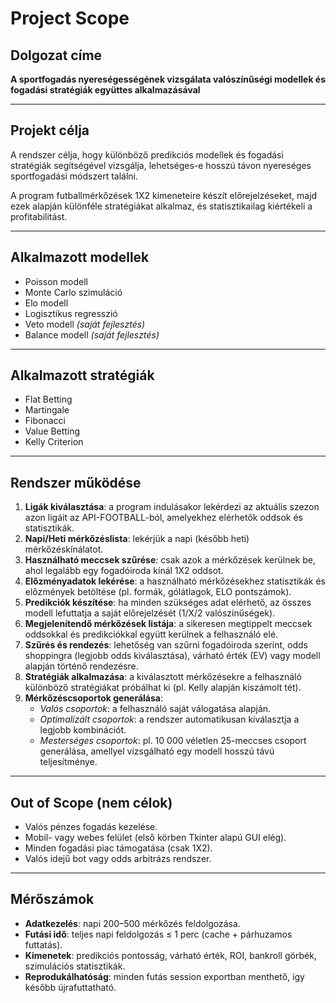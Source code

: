 # Project Scope

## Dolgozat címe
**A sportfogadás nyereségességének vizsgálata valószínűségi modellek és fogadási stratégiák együttes alkalmazásával**

---

## Projekt célja
A rendszer célja, hogy különböző predikciós modellek és fogadási stratégiák segítségével vizsgálja, lehetséges-e hosszú távon nyereséges sportfogadási módszert találni.  

A program futballmérkőzések 1X2 kimeneteire készít előrejelzéseket, majd ezek alapján különféle stratégiákat alkalmaz, és statisztikailag kiértékeli a profitabilitást.

---

## Alkalmazott modellek
- Poisson modell  
- Monte Carlo szimuláció  
- Elo modell  
- Logisztikus regresszió  
- Veto modell *(saját fejlesztés)*  
- Balance modell *(saját fejlesztés)*  

---

## Alkalmazott stratégiák
- Flat Betting  
- Martingale  
- Fibonacci  
- Value Betting  
- Kelly Criterion  

---

## Rendszer működése
1. **Ligák kiválasztása**: a program indulásakor lekérdezi az aktuális szezon azon ligáit az API-FOOTBALL-ból, amelyekhez elérhetők oddsok és statisztikák.  
2. **Napi/Heti mérkőzéslista**: lekérjük a napi (később heti) mérkőzéskínálatot.  
3. **Használható meccsek szűrése**: csak azok a mérkőzések kerülnek be, ahol legalább egy fogadóiroda kínál 1X2 oddsot.  
4. **Előzményadatok lekérése**: a használható mérkőzésekhez statisztikák és előzmények betöltése (pl. formák, gólátlagok, ELO pontszámok).  
5. **Predikciók készítése**: ha minden szükséges adat elérhető, az összes modell lefuttatja a saját előrejelzését (1/X/2 valószínűségek).  
6. **Megjelenítendő mérkőzések listája**: a sikeresen megtippelt meccsek oddsokkal és predikciókkal együtt kerülnek a felhasználó elé.  
7. **Szűrés és rendezés**: lehetőség van szűrni fogadóiroda szerint, odds shoppingra (legjobb odds kiválasztása), várható érték (EV) vagy modell alapján történő rendezésre.  
8. **Stratégiák alkalmazása**: a kiválasztott mérkőzésekre a felhasználó különböző stratégiákat próbálhat ki (pl. Kelly alapján kiszámolt tét).  
9. **Mérkőzéscsoportok generálása**:  
   - *Valós csoportok*: a felhasználó saját válogatása alapján.  
   - *Optimalizált csoportok*: a rendszer automatikusan kiválasztja a legjobb kombinációt.  
   - *Mesterséges csoportok*: pl. 10 000 véletlen 25-meccses csoport generálása, amellyel vizsgálható egy modell hosszú távú teljesítménye.  

---

## Out of Scope (nem célok)
- Valós pénzes fogadás kezelése.  
- Mobil- vagy webes felület (első körben Tkinter alapú GUI elég).  
- Minden fogadási piac támogatása (csak 1X2).  
- Valós idejű bot vagy odds arbitrázs rendszer.  

---

## Mérőszámok
- **Adatkezelés**: napi 200–500 mérkőzés feldolgozása.  
- **Futási idő**: teljes napi feldolgozás ≤ 1 perc (cache + párhuzamos futtatás).  
- **Kimenetek**: predikciós pontosság, várható érték, ROI, bankroll görbék, szimulációs statisztikák.  
- **Reprodukálhatóság**: minden futás session exportban menthető, így később újrafuttatható.  
